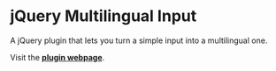jQuery Multilingual Input
=========================

A jQuery plugin that lets you turn a simple input into a multilingual one.

Visit the [**plugin webpage**](http://danandrei.github.io/jquery-multilingual-input/).

